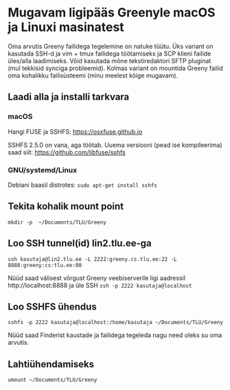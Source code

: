 # Mugavam ligipääs Greenyle macOS ja Linuxi masinatest

Oma arvutis Greeny failidega tegelemine on natuke tüütu. Üks variant on kasutada SSH-d ja vim + tmux failidega töötamiseks ja SCP klieni failide üles/alla laadimiseks. Võid kasutada mõne tekstiredaktori SFTP pluginat (mul tekkisid synciga probleemid). Kolmas variant on mountida Greeny failid oma kohalikku failisüsteemi (minu meelest kõige mugavam).


## Laadi alla ja installi tarkvara

### macOS

Hangi FUSE ja SSHFS:
https://osxfuse.github.io

SSHFS 2.5.0 on vana, aga töötab. Uuema versiooni (pead ise kompileerima) saad siit: https://github.com/libfuse/sshfs

### GNU/systemd/Linux

Debiani baasil distrotes:
`sudo apt-get install sshfs`


## Tekita kohalik mount point

`mkdir -p  ~/Documents/TLU/Greeny`


## Loo SSH tunnel(id) lin2.tlu.ee-ga

`ssh kasutaja@lin2.tlu.ee -L 2222:greeny.cs.tlu.ee:22 -L 8888:greeny:cs:tlu.ee:80`

Nüüd saad välisest võrgust Greeny veebiserverile ligi aadressil http://localhost:8888 ja üle SSH `ssh -p 2222 kasutaja@localhost`


## Loo SSHFS ühendus

`sshfs -p 2222 kasutaja@localhost:/home/kasutaja ~/Documents/TLU/Greeny`

Nüüd saad Finderist kaustade ja failidega tegeleda nagu need oleks su oma arvutis.


## Lahtiühendamiseks

`umount ~/Documents/TLU/Greeny`
